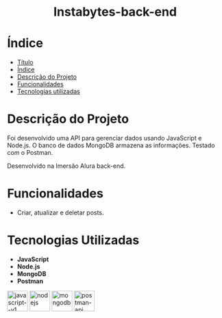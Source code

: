 <h1 align="center"> Instabytes-back-end </h1>

# Índice 

* [Título](#Título)
* [Índice](#índice)
* [Descrição do Projeto](#descrição-do-projeto)
* [Funcionalidades](#Funcionalidades)
* [Tecnologias utilizadas](#tecnologias-utilizadas)

# Descrição do Projeto

Foi desenvolvido uma API para gerenciar dados usando JavaScript e Node.js. O banco de dados MongoDB armazena as informações. Testado com o Postman.

Desenvolvido na Imersão Alura back-end.

# Funcionalidades
* Criar, atualizar e deletar posts.
 
# Tecnologias Utilizadas 
* **JavaScript**
* **Node.js**
* **MongoDB**
* **Postman**


<img width="48" height="48" src="https://img.icons8.com/color/48/javascript--v1.png" alt="javascript--v1"/> <img width="48" height="48" src="https://img.icons8.com/color/48/nodejs.png" alt="nodejs"/> <img width="48" height="48" src="https://img.icons8.com/color/48/mongodb.png" alt="mongodb"/> <img width="48" height="48" src="https://img.icons8.com/dusk/64/postman-api.png" alt="postman-api"/> 
